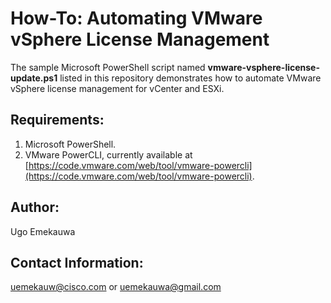 # How-To: Automating VMware vSphere License Management

The sample Microsoft PowerShell script named **vmware-vsphere-license-update.ps1** listed in this repository demonstrates how to automate VMware vSphere license management for vCenter and ESXi.

## Requirements:
  1. Microsoft PowerShell.
  2. VMware PowerCLI, currently available at [https://code.vmware.com/web/tool/vmware-powercli](https://code.vmware.com/web/tool/vmware-powercli).

## Author:
Ugo Emekauwa

## Contact Information:
uemekauw@cisco.com or uemekauwa@gmail.com

